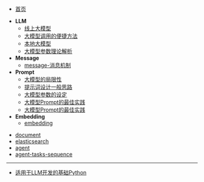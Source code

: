 - [首页]()

* **LLM**
  * [线上大模型](llm/zlai-llm-01.md)
  * [大模型调用的便捷方法](llm/zlai-llm-02.md)
  * [本地大模型](llm/zlai-llm-03.md)
  * [大模型参数理论解析](llm/zlai-llm-04.md)
* **Message**
  * [message-消息机制](message/zlai-message-01.md)
* **Prompt**
  * [大模型的局限性](prompt/zlai-prompt-01.md)
  * [提示词设计一般思路](prompt/zlai-prompt-02.md)
  * [大模型参数的设定](prompt/zlai-prompt-03.md)
  * [大模型Prompt的最佳实践](prompt/zlai-prompt-04.md)
  * [大模型Prompt的最佳实践](prompt/zlai-prompt-03.md)
* **Embedding**
  * [embedding](embedding/zlai-embedding.md)


- [document](doc/zlai-document.md)
- [elasticsearch](doc/zlai-elasticsearch.md)
- [agent](doc/zlai-agent.md)
- [agent-tasks-sequence](doc/zlai-agent-tasks-sequence.md)

----
- [适用于LLM开发的基础Python](doc/01-适用于LLM开发的基础Python.md)

